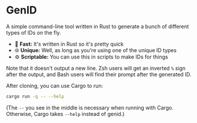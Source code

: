 # GenID
A simple command-line tool written in Rust to generate a bunch of different types of IDs on the fly.

* :running: **Fast:** It's written in Rust so it's pretty quick
* :globe_with_meridians: **Unique:** Well, as long as you're using one of the unique ID types
* :gear: **Scriptable:** You can use this in scripts to make IDs for things

Note that it doesn't output a new line. Zsh users will get an inverted `%` sign after the output, and Bash users will find their prompt after the generated ID.

After cloning, you can use Cargo to run:
```sh
cargo run -q -- --help
```
(The `--` you see in the middle is necessary when running with Cargo. Otherwise, Cargo takes `--help` instead of genid.)